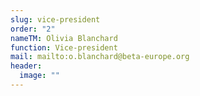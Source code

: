 ```yaml
---
slug: vice-president
order: "2"
nameTM: Olivia Blanchard
function: Vice-president
mail: mailto:o.blanchard@beta-europe.org
header:
  image: ""
---
```


